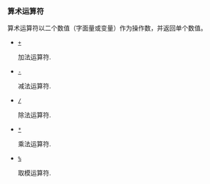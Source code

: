 ### 算术运算符
算术运算符以二个数值（字面量或变量）作为操作数，并返回单个数值。
* [`+`](https://developer.mozilla.org/zh-CN/docs/Web/JavaScript/Reference/Operators/Arithmetic_Operators#Addition)

    加法运算符.
* [`-`](https://developer.mozilla.org/zh-CN/docs/Web/JavaScript/Reference/Operators/Arithmetic_Operators#Subtraction)

    减法运算符.
* [`/`](https://developer.mozilla.org/zh-CN/docs/Web/JavaScript/Reference/Operators/Arithmetic_Operators#Division)

    除法运算符.
* [`*`](https://developer.mozilla.org/zh-CN/docs/Web/JavaScript/Reference/Operators/Arithmetic_Operators#Multiplication)

    乘法运算符.
* [`%`](https://developer.mozilla.org/zh-CN/docs/Web/JavaScript/Reference/Operators/Arithmetic_Operators#Remainder) 

    取模运算符.
